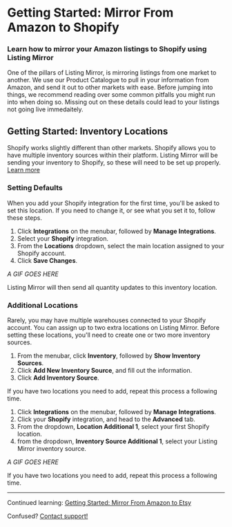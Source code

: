 # Getting Started: Mirror From Amazon to Shopify
### Learn how to mirror your Amazon listings to Shopify using Listing Mirror

One of the pillars of Listing Mirror, is mirroring listings from one market to another. We use our Product Catalogue to pull in your information from Amazon, and send it out to other markets with ease. Before jumping into things, we recommend reading over some common pitfalls you might run into when doing so. Missing out on these details could lead to your listings not going live immedaitely. 

## Getting Started: Inventory Locations

Shopify works slightly different than other markets. Shopify allows you to have multiple inventory sources within their platform. Listing Mirror will be sending your inventory to Shopify, so these will need to be set up properly. [Learn more](https://support.listingmirror.com/hc/en-us/articles/360045085192)

### Setting Defaults

When you add your Shopify integration for the first time, you'll be asked to set this location. If you need to change it, or see what you set it to, follow these steps.

1. Click **Integrations** on the menubar, followed by **Manage Integrations**. 
2. Select your **Shopify** integration.
3. From the **Locations** dropdown, select the main location assigned to your Shopify account.
4. Click **Save Changes**.

*A GIF GOES HERE*

Listing Mirror will then send all quantity updates to this inventory location.

### Additional Locations

Rarely, you may have multiple warehouses connected to your Shopify account. You can assign up to two extra locations on Listing Mirror.
Before setting these locations, you'll need to create one or two more inventory sources. 

1. From the menubar, click **Inventory**, followed by **Show Inventory Sources**.
2. Click **Add New Inventory Source**, and fill out the information.
3. Click **Add Inventory Source**.

If you have two locations you need to add, repeat this process a following time. 

1. Click **Integrations** on the menubar, followed by **Manage Integrations**. 
2. Click your **Shopify** integration, and head to the **Advanced** tab.
3. From the dropdown, **Location Additional 1**, select your first Shopify location.
4. from the dropdown, **Inventory Source Additional 1**, select your Listing Mirror inventory source. 

*A GIF GOES HERE*

If you have two locations you need to add, repeat this process a following time. 

***

Continued learning: [Getting Started: Mirror From Amazon to Etsy](amazon-to-etsy)

Confused? [Contact support!](https://support.listingmirror.com/hc/en-us/articles/360057441252)